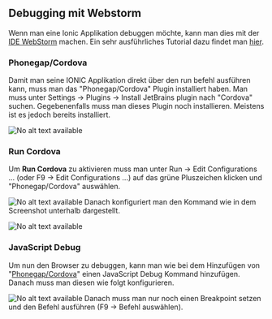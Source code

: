 ## Debugging mit Webstorm
Wenn man eine Ionic Applikation debuggen möchte, kann man dies mit der [IDE WebStorm](/de/ionic/setup#ide) machen. Ein sehr ausführliches Tutorial dazu findet man [hier](https://blog.thecodecampus.de/setup-ionic-2-typescript-debugging-intellijwebstormjetbrains-ide/).


### Phonegap/Cordova
Damit man seine IONIC Applikation direkt über den run befehl ausführen kann, muss man das "Phonegap/Cordova" Plugin installiert haben. Man muss unter Settings -> Plugins -> Install JetBrains plugin nach "Cordova" suchen. Gegebenenfalls muss man dieses Plugin noch installieren. Meistens ist es jedoch bereits installiert.


![No alt text available](/de/ionic/phonegap-cordova-plugin-webstorm-installation.png )



### Run Cordova
Um **Run Cordova** zu aktivieren muss man unter Run -> Edit Configurations ... (oder F9 -> Edit Configurations ...) auf das grüne Pluszeichen klicken und "Phonegap/Cordova" auswählen.


![No alt text available](/de/ionic/phonegap-cordova-plugin-run-cordova.png )
Danach konfiguriert man den Kommand wie in dem Screenshot unterhalb dargestellt.


![No alt text available](/de/ionic/phonegap-cordova-run-cordova-config.png )
### JavaScript Debug
Um nun den Browser zu debuggen, kann man wie bei dem Hinzufügen von "[Phonegap/Cordova](/de/#phonegap/cordova)" einen JavaScript Debug Kommand hinzufügen. Danach muss man diesen wie folgt konfigurieren.


![No alt text available](/de/ionic/phonegap-cordova-debug-sj-config.png )
Danach muss man nur noch einen Breakpoint setzen und den Befehl ausführen (F9 -> Befehl auswählen).
